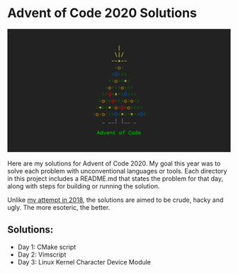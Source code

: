 # Advent of Code 2020 Solutions

<img src="advent.png"/>

Here are my solutions for Advent of Code 2020. My goal this year was to solve each problem with unconventional languages or tools. Each directory in this project includes a README.md that states the problem for that day, along with steps for building or running the solution.

Unlike [my attempt in 2018](https://github.com/brandon1024/aoc2018), the solutions are aimed to be crude, hacky and ugly. The more esoteric, the better.

## Solutions:
- Day 1: CMake script
- Day 2: Vimscript
- Day 3: Linux Kernel Character Device Module

